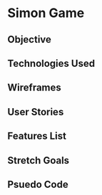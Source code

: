 # Simon Game

## Objective

## Technologies Used

## Wireframes

## User Stories

## Features List

## Stretch Goals

## Psuedo Code
